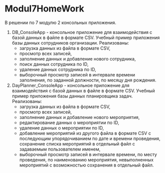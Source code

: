 # Modul7HomeWork
В решении по 7 модулю 2 консольных приложения.
1. DB_ConsoleApp - консольное приложение для взаимодействия с базой данных в файле в формате CSV.
   Учебный пример приложения базы данных сотрудников организации.
   Реализованы:
   - загрузка данных из файла в формате CSV,
   - просмотр всех записей,
   - заполнение данных и добавление нового сотрудника,
   - поиск данных сотрудника по ID,
   - удаление данных сотрудника по ID,
   - выборочный просмотр записей в интервале времени заполнения, по заданной должности, по месяцу дня рождения.
2. DayPlanner_ConsoleApp - консольное приложение для взаимодействия с базой данных в файле в формате CSV.
   Учебный пример приложения базы данных планировщика задач.
   Реализованы:
   - загрузка данных из файла в формате CSV,
   - просмотр всех записей,
   - заполнение данных и добавление нового мероприятия,
   - редактирование данных о мероприятии по ID,
   - удаление данных о мероприятии по ID,
   - добавление мероприятий из другого файла в формате CSV с последующим упорядочиванием по дате и времени проведения,
     сохранение списка мероприятий в отдельный файл с задаваемым пользователем именем,
   - выборочный просмотр записей в интервале времени, по месту проведения, по наименованию мероприятия, невыполненных мероприятий
     с возможностью сохранения в отдельный файл.
